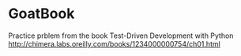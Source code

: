 # GoatBook
Practice prblem from the book Test-Driven Development with Python
http://chimera.labs.oreilly.com/books/1234000000754/ch01.html

